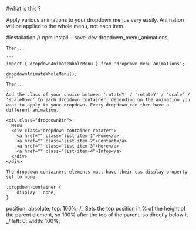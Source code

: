 #what is this ?

Apply various animations to your dropdown menus very easily. Animation will be applied to the whole menu, not each item.

#installation //
npm install --save-dev dropdown_menu_animations

    Then...

    ```
    import { dropdownAnimateWholeMenu } from 'dropdown_menu_animations';

    dropdownAnimateWholeMenu();
    ```
    Then...

    Add the class of your choice between 'rotateY' / 'rotateY' / 'scale' / 'scaleDown' to each dropdown container, depending on the animation you want to apply to your dropdown. Every dropdown can then have a different animation.

    <div class="dropdownBtn">
      Menu
      <div class="dropdown-container rotateY">
        <a href="" class="list-item-1">Home</a>
        <a href="" class="list-item-2">Contact</a>
        <a href="" class="list-item-3">More</a>
        <a href="" class="list-item-4">Infos</a>
      </div>
    </div>

    The dropdown-containers elements must have their css display property set to none :

    .dropdown-container {
        display : none;
    }

position: absolute;
top: 100%; /_ Sets the top position in % of the height of the parent element, so 100% after the top of the parent, so directly below it _/
left: 0;
width: 100%;
